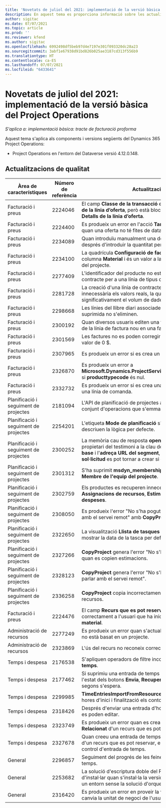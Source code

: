 ```yaml
---
title: 'Novetats de juliol del 2021: implementació de la versió bàsica del Project Operations'
description: En aquest tema es proporciona informació sobre les actualitzacions de qualitat disponibles a la versió de juliol de 2021 de la implementació bàsica del Project Operations.
author: sigitac
ms.date: 07/07/2021
ms.topic: article
ms.prod: ''
ms.reviewer: kfend
ms.author: sigitac
ms.openlocfilehash: 6992498df5beb97d4e7197e301f093320dc28a23
ms.sourcegitcommit: 3abf1e67938d91bd826b025ae3187cd313f556b9
ms.translationtype: HT
ms.contentlocale: ca-ES
ms.lasthandoff: 07/07/2021
ms.locfileid: "6433641"
---
```

# <a name="whats-new-july-2021---project-operations-lite-deployment"></a>Novetats de juliol del 2021: implementació de la versió bàsica del Project Operations

_S'aplica a: implementació bàsica: tracte de facturació proforma_

Aquest tema s'aplica als components i versions següents del Dynamics 365 Project Operations:

  - Project Operations en l'entorn del Dataverse versió 4.12.0.148.

## <a name="quality-updates"></a>Actualitzacions de qualitat
| **Àrea de característiques**              | **Número de referència** | **Actualització de qualitat**                                                                                                                                                                                             |
|-------------------------------|----------------------|----------------------------------------------------------------------------------------------------------------------------------------------------------------------------------------------------------------|
| Facturació i preus           | 2224046              | El camp **Classe de la transacció** es pot editar a la pestanya **Detalls de la línia d’oferta**, però està blocat si treballeu des de la pàgina **Detalls de la línia d’oferta**.                                                                     |
| Facturació i preus           | 2224400              | Es produeix un error en l'acció **Tanca l'oferta com a guanyada** quan una oferta no té fites de data.                                                                                                                                    |
| Facturació i preus           | 2234089              | Quan introduïu manualment una descripció del producte, s'esborra després d'introduir la quantitat per a una estimació de material.                                                                                                                         |
| Facturació i preus           | 2234100              | La quadrícula **Configuració de facturació de la tasca** no inclou la columna **Material** i és un valor a la pestanya **Facturació de la tasca** del projecte.                                                                                                       |
| Facturació i preus           | 2277409              | L'identificador del producte no està disponible al detall de la línia de contracte per a una línia de tipus de material.                                                                                                                                        |
| Facturació i preus           | 2281728              | La creació d'una línia de contracte torna a avaluar de manera innecessària els valors reals, la qual cosa fa que augmenti significativament el volum de dades i afecti el rendiment.                                                                                |
| Facturació i preus           | 2298668              | Les línies del llibre diari associades a una despesa recuperada i suprimida no s'eliminen.                                                                                                                                     |
| Facturació i preus           | 2300192              | Quan diversos usuaris editen una factura, és possible crear un detall de la línia de factura nou en una factura confirmada.                                                                                   |
| Facturació i preus           | 2301569              | Les factures no es poden corregir si s'ha aplicat una retenció per valor de 0 \$.                                                                                                                                        |
| Facturació i preus           | 2307965              | Es produeix un error si es crea un preu de categoria on falten valors.                                                                                                                           |
| Facturació i preus           | 2326870              | Es produeix un error a **Microsoft.Dynamics.ProjectService.Plugins.PostInvoiceLineDelete** si **producttypecode** és nul.                                                                            |
| Facturació i preus           | 2332732              | Es produeix un error si es crea una fita de línia de contracte sense una línia de comanda.                                                                                                                |
| Planificació i seguiment de projectes | 2181094              | L'API de planificació de projectes admet ara registres de PSS i del conjunt d'operacions que s'emmagatzemen durant 90 dies.                                                                                                                  |
| Planificació i seguiment de projectes | 2254201              | L'etiqueta **Mode de planificació** s'actualitza amb detalls que descriuen la lògica per defecte.                                                                                                                                      |
| Planificació i seguiment de projectes | 2300252              | La memòria cau de resposta **openProject** s'actualitza i inclou el propietari del testimoni a la clau de la memòria cau, l'**adreça URL base** i l'**adreça URL del segment**, de manera que l'**adreça URL de la sol·licitud** es pot tornar a crear si canvia l'**adreça URL base**. |
| Planificació i seguiment de projectes | 2301312              | S'ha suprimit **msdyn_membershipstatus** de la visualització **Membre de l'equip del projecte**.                                                                                                                                        |
| Planificació i seguiment de projectes | 2302759              | Els productes es recuperen innecessàriament a les pestanyes **Assignacions de recursos**, **Estimacions** i **Estimacions de despeses**.                                                                                                        |
| Planificació i seguiment de projectes | 2308050              | Es produeix l'error "No s'ha pogut obtenir el testimoni per parlar amb el servei remot" amb **CopyProject**.                                                                                                                           |
| Planificació i seguiment de projectes | 2322650              | La visualització **Llista de tasques del projecte** s'ha actualitzat per mostrar la data de la tasca per defecte.                                                                                                            |
| Planificació i seguiment de projectes | 2327266              | **CopyProject** genera l'error "No s'ha trobat la clau al diccionari" quan es copien estimacions.                                                                                                      |
| Planificació i seguiment de projectes | 2328123              | **CopyProject** genera l'error "No s'ha pogut obtenir el testimoni per parlar amb el servei remot".                                                                                                                          |
| Planificació i seguiment de projectes | 2336258              | **CopyProject** copia incorrectament els noms de funció dels recursos.                                                                                                                                                 |
| Facturació i preus           | 2224476              | El camp **Recurs que es pot reservar** no canvia per defecte correctament a l'usuari que ha iniciat la sessió a la pàgina **Ús del material**.                                                                                                            |
| Administració de recursos           | 2277249              | Es produeix un error quan s'actualitza un requisit de recursos que no està basat en un projecte.                                                                                                            |
| Administració de recursos           | 2323869              | L'ús del recurs no reconeix correctament els recursos filtrats.                                                                                                                                             |
| Temps i despesa              | 2176538              | S'apliquen operadors de filtre incorrectes al control **Entrada de temps**.                                                                                                                                                   |
| Temps i despesa              | 2177462              | Si suprimiu una entrada de temps a la quadrícula, no s'actualitza l'estat dels botons **Envia**, **Recupera**, **Suprimeix** i **Edita l'entrada** segons s'espera.                                                                                        |
| Temps i despesa              | 2299985              | **TimeEntriesImportFromResourceAssignment** no conserva les hores d'inici i finalització els contorns de l'assignació.                                                                                                  |
| Temps i despesa              | 2318426              | Després d'enviar una entrada d'hora, els camps bloquejats encara es poden editar.                                                                                                                                   |
| Temps i despesa              | 2323749              | Es produeix un error quan es crea una despesa des de la pestanya **Relacionat** d'un recurs que es pot reservar.                                                                                                      |
| Temps i despesa              | 2327678              | Quan creeu una entrada de temps des de la pestanya **Relacionat** d'un recurs que es pot reservar, el recurs principal no es passa al control d'entrada de temps.                                                                            |
| General                       | 2296857              | Seguiment del progrés de les feines que s'executen durant molt de temps.                                                                                                                                                                        |
| General                       | 2253682              | La solució d'escriptura doble del Project Operations no s'ha d'instal·lar quan s'instal·la la versió bàsica de l'escriptura doble en un entorn sense la solució d'orquestració d'escriptura doble.                                                |
| General                       | 2316420              | Es produeix un error en proveir la versió bàsica del Project Service si canvia la unitat de negoci de l'usuari de l'aplicació.                                                                                                                     |
